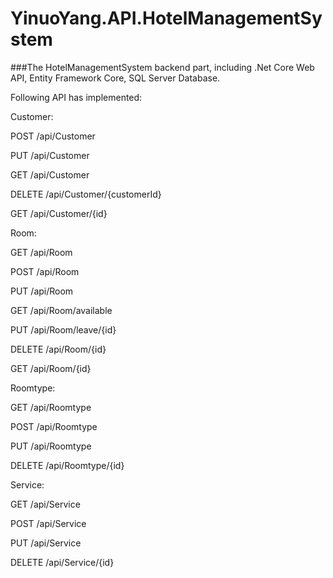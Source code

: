 # YinuoYang.API.HotelManagementSystem
###The HotelManagementSystem backend part, including .Net Core Web API, Entity Framework Core, SQL Server Database.







Following API has implemented:

Customer:

POST
​/api​/Customer

PUT
​/api​/Customer

GET
​/api​/Customer

DELETE
​/api​/Customer​/{customerId}

GET
​/api​/Customer​/{id}

Room:

GET
​/api​/Room

POST
​/api​/Room

PUT
​/api​/Room

GET
​/api​/Room​/available

PUT
​/api​/Room​/leave​/{id}

DELETE
​/api​/Room​/{id}

GET
​/api​/Room​/{id}

Roomtype:

GET
​/api​/Roomtype

POST
​/api​/Roomtype

PUT
​/api​/Roomtype

DELETE
​/api​/Roomtype​/{id}

Service:

GET
​/api​/Service

POST
​/api​/Service

PUT
​/api​/Service

DELETE
​/api​/Service​/{id}
